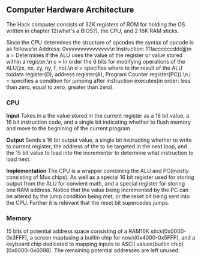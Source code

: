 ## Computer Hardware Architecture
The Hack computer consists of 32K registers of ROM for holding the OS written in chapter 12(what's a BIOS?), the CPU, and 2 16K RAM sticks.

Since the CPU determines the structure of opcodes the syntax of opcode is as follows:\n
Address: 0vvvvvvvvvvvvvvv\n
Instruction: 111accccccdddjjj\n
a = Determines if the ALU uses the value of the register or value stored within a register.\n
c = In order the 6 bits for modifying operations of the ALU(zx, nx, zy, ny, f, no).\n
d = specifies where to the result of the ALU to(data register(D), address register(A), Program Counter register(PC)).\n
j = specifies a condition for jumping after instruction executes(in order: less than zero, equal to zero, greater than zero).

### CPU
**Input**
Takes in a the value stored in the current register as a 16 bit value, a 16 bit instruction code, and a single bit indicating whether to flush memory and move to the begnining of the current program.

**Output**
Sends a 16 bit output value, a single bit instructing whether to write to current register, the address of the to be targeted in the next loop, and the 15 bit value to load into the incrementer to determine what instruction to load next.

**Implementation**
The CPU is a wrapper combining the ALU and PC(mostly consisting of Mux chips). As well as a special 16 bit register used for storing output from the ALU for convient math, and a special register for storing one RAM address.
Notice that the value being incremented by the PC can be altered by the jump condition being met, or the reset bit being sent into the CPU. Further it is relevant that the reset bit supercedes jumps.

### Memory
15 bits of potential address space consisting of a RAM16K stick(0x0000-0x3FFF), a screen map(using a builtin chip for now)(0x4000-0x5FFF), and a keyboard chip dedicated to mapping inputs to ASCII values(builtin chip)(0x6000-0x6098). The remaining potential addresses are left unused.
